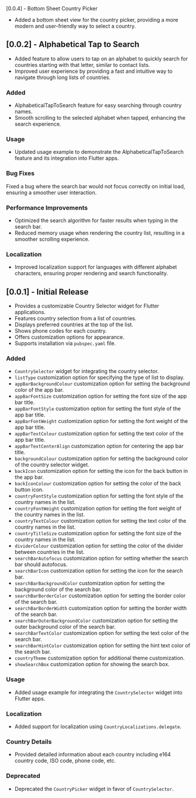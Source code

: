 [0.0.4] - Bottom Sheet Country Picker
- Added a bottom sheet view for the country picker, providing a more modern and user-friendly way to select a country.

## [0.0.2] - Alphabetical Tap to Search
- Added feature to allow users to tap on an alphabet to quickly search for countries starting with that letter, similar to contact lists.
- Improved user experience by providing a fast and intuitive way to navigate through long lists of countries.

### Added
- AlphabeticalTapToSearch feature for easy searching through country names.
- Smooth scrolling to the selected alphabet when tapped, enhancing the search experience.

### Usage
- Updated usage example to demonstrate the AlphabeticalTapToSearch feature and its integration into Flutter apps.

### Bug Fixes
Fixed a bug where the search bar would not focus correctly on initial load, ensuring a smoother user interaction.

### Performance Improvements
- Optimized the search algorithm for faster results when typing in the search bar.
- Reduced memory usage when rendering the country list, resulting in a smoother scrolling experience.

### Localization
- Improved localization support for languages with different alphabet characters, ensuring proper rendering and search functionality.

## [0.0.1] - Initial Release
- Provides a customizable Country Selector widget for Flutter applications.
- Features country selection from a list of countries.
- Displays preferred countries at the top of the list.
- Shows phone codes for each country.
- Offers customization options for appearance.
- Supports installation via `pubspec.yaml` file.

### Added
- `CountrySelector` widget for integrating the country selector.
- `listType` customization option for specifying the type of list to display.
- `appBarBackgroundColour` customization option for setting the background color of the app bar.
- `appBarFontSize` customization option for setting the font size of the app bar title.
- `appBarFontStyle` customization option for setting the font style of the app bar title.
- `appBarFontWeight` customization option for setting the font weight of the app bar title.
- `appBarTextColour` customization option for setting the text color of the app bar title.
- `appBarTextCenterAlign` customization option for centering the app bar title.
- `backgroundColour` customization option for setting the background color of the country selector widget.
- `backIcon` customization option for setting the icon for the back button in the app bar.
- `backIconColour` customization option for setting the color of the back button icon.
- `countryFontStyle` customization option for setting the font style of the country names in the list.
- `countryFontWeight` customization option for setting the font weight of the country names in the list.
- `countryTextColour` customization option for setting the text color of the country names in the list.
- `countryTitleSize` customization option for setting the font size of the country names in the list.
- `dividerColour` customization option for setting the color of the divider between countries in the list.
- `searchBarAutofocus` customization option for setting whether the search bar should autofocus.
- `searchBarIcon` customization option for setting the icon for the search bar.
- `searchBarBackgroundColor` customization option for setting the background color of the search bar.
- `searchBarBorderColor` customization option for setting the border color of the search bar.
- `searchBarBorderWidth` customization option for setting the border width of the search bar.
- `searchBarOuterBackgroundColor` customization option for setting the outer background color of the search bar.
- `searchBarTextColor` customization option for setting the text color of the search bar.
- `searchBarHintColor` customization option for setting the hint text color of the search bar.
- `countryTheme` customization option for additional theme customization.
- `showSearchBox` customization option for showing the search box.

### Usage
- Added usage example for integrating the `CountrySelector` widget into Flutter apps.

### Localization
- Added support for localization using `CountryLocalizations.delegate`.

### Country Details
- Provided detailed information about each country including e164 country code, ISO code, phone code, etc.

### Deprecated
- Deprecated the `CountryPicker` widget in favor of `CountrySelector`.